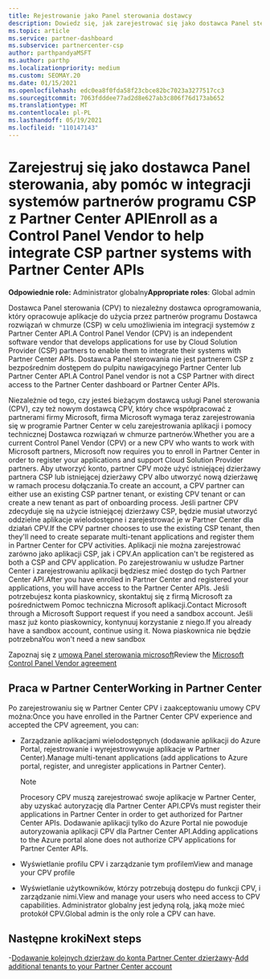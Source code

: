 ```yaml
---
title: Rejestrowanie jako Panel sterowania dostawcy
description: Dowiedz się, jak zarejestrować się jako dostawca Panel sterowania (CPV) w u Partner Center, aby lepiej zintegrować systemy partnerskie programu CSP z Partner Center API.
ms.topic: article
ms.service: partner-dashboard
ms.subservice: partnercenter-csp
author: parthpandyaMSFT
ms.author: parthp
ms.localizationpriority: medium
ms.custom: SEOMAY.20
ms.date: 01/15/2021
ms.openlocfilehash: edc0ea8f0fda58f23cbce82bc7023a3277517cc3
ms.sourcegitcommit: 7063fdddee77ad2d8e627ab3c806f76d173ab652
ms.translationtype: MT
ms.contentlocale: pl-PL
ms.lasthandoff: 05/19/2021
ms.locfileid: "110147143"
---
```

# <a name="enroll-as-a-control-panel-vendor-to-help-integrate-csp-partner-systems-with-partner-center-apis"></a><span data-ttu-id="32841-103">Zarejestruj się jako dostawca Panel sterowania, aby pomóc w integracji systemów partnerów programu CSP z Partner Center API</span><span class="sxs-lookup"><span data-stu-id="32841-103">Enroll as a Control Panel Vendor to help integrate CSP partner systems with Partner Center APIs</span></span>


<span data-ttu-id="32841-104">**Odpowiednie role:** Administrator globalny</span><span class="sxs-lookup"><span data-stu-id="32841-104">**Appropriate roles**: Global admin</span></span>

<span data-ttu-id="32841-105">Dostawca Panel sterowania (CPV) to niezależny dostawca oprogramowania, który opracowuje aplikacje do użycia przez partnerów programu Dostawca rozwiązań w chmurze (CSP) w celu umożliwienia im integracji systemów z Partner Center API.</span><span class="sxs-lookup"><span data-stu-id="32841-105">A Control Panel Vendor (CPV) is an independent software vendor that develops applications for use by Cloud Solution Provider (CSP) partners to enable them to integrate their systems with Partner Center APIs.</span></span> <span data-ttu-id="32841-106">Dostawca Panel sterowania nie jest partnerem CSP z bezpośrednim dostępem do pulpitu nawigacyjnego Partner Center lub Partner Center API.</span><span class="sxs-lookup"><span data-stu-id="32841-106">A Control Panel vendor is not a CSP Partner with direct access to the Partner Center dashboard or Partner Center APIs.</span></span>

<span data-ttu-id="32841-107">Niezależnie od tego, czy jesteś bieżącym dostawcą usługi Panel sterowania (CPV), czy też nowym dostawcą CPV, który chce współpracować z partnerami firmy Microsoft, firma Microsoft wymaga teraz zarejestrowania się w programie Partner Center w celu zarejestrowania aplikacji i pomocy technicznej Dostawca rozwiązań w chmurze partnerów.</span><span class="sxs-lookup"><span data-stu-id="32841-107">Whether you are a current Control Panel Vendor (CPV) or a new CPV who wants to work with Microsoft partners, Microsoft now requires you to enroll in Partner Center in order to register your applications and support Cloud Solution Provider partners.</span></span> <span data-ttu-id="32841-108">Aby utworzyć konto, partner CPV może użyć istniejącej dzierżawy partnera CSP lub istniejącej dzierżawy CPV albo utworzyć nową dzierżawę w ramach procesu dołączania.</span><span class="sxs-lookup"><span data-stu-id="32841-108">To create an account, a CPV partner can either use an existing CSP partner tenant, or existing CPV tenant or can create a new tenant as part of onboarding process.</span></span> <span data-ttu-id="32841-109">Jeśli partner CPV zdecyduje się na użycie istniejącej dzierżawy CSP, będzie musiał utworzyć oddzielne aplikacje wielodostępne i zarejestrować je w Partner Center dla działań CPV.</span><span class="sxs-lookup"><span data-stu-id="32841-109">If the CPV partner chooses to use the existing CSP tenant, then they'll need to create separate multi-tenant applications and register them in Partner Center for CPV activities.</span></span> <span data-ttu-id="32841-110">Aplikacji nie można zarejestrować zarówno jako aplikacji CSP, jak i CPV.</span><span class="sxs-lookup"><span data-stu-id="32841-110">An application can't be registered as both a CSP and CPV application.</span></span> <span data-ttu-id="32841-111">Po zarejestrowaniu w usłudze Partner Center i zarejestrowaniu aplikacji będziesz mieć dostęp do tych Partner Center API.</span><span class="sxs-lookup"><span data-stu-id="32841-111">After you have enrolled in Partner Center and registered your applications, you will have access to the Partner Center APIs.</span></span>  <span data-ttu-id="32841-112">Jeśli potrzebujesz konta piaskownicy, skontaktuj się z firmą Microsoft za pośrednictwem Pomoc techniczna Microsoft aplikacji.</span><span class="sxs-lookup"><span data-stu-id="32841-112">Contact Microsoft through a Microsoft Support request if you need a sandbox account.</span></span> <span data-ttu-id="32841-113">Jeśli masz już konto piaskownicy, kontynuuj korzystanie z niego.</span><span class="sxs-lookup"><span data-stu-id="32841-113">If you already have a sandbox account, continue using it.</span></span> <span data-ttu-id="32841-114">Nowa piaskownica nie będzie potrzebna</span><span class="sxs-lookup"><span data-stu-id="32841-114">You won't need a new sandbox</span></span>

<span data-ttu-id="32841-115">Zapoznaj się z [umową Panel sterowania microsoft](https://go.microsoft.com/fwlink/?linkid=2055198)</span><span class="sxs-lookup"><span data-stu-id="32841-115">Review the [Microsoft Control Panel Vendor agreement](https://go.microsoft.com/fwlink/?linkid=2055198)</span></span>


## <a name="working-in-partner-center"></a><span data-ttu-id="32841-116">Praca w Partner Center</span><span class="sxs-lookup"><span data-stu-id="32841-116">Working in Partner Center</span></span>

<span data-ttu-id="32841-117">Po zarejestrowaniu się w Partner Center CPV i zaakceptowaniu umowy CPV można:</span><span class="sxs-lookup"><span data-stu-id="32841-117">Once you have enrolled in the Partner Center CPV experience and accepted the CPV agreement, you can:</span></span>

- <span data-ttu-id="32841-118">Zarządzanie aplikacjami wielodostępnych (dodawanie aplikacji do Azure Portal, rejestrowanie i wyrejestrowywuje aplikacje w Partner Center).</span><span class="sxs-lookup"><span data-stu-id="32841-118">Manage multi-tenant applications (add applications to Azure portal, register, and unregister applications in Partner Center).</span></span>

    >[!Note] 
    ><span data-ttu-id="32841-119">Procesory CPV muszą zarejestrować swoje aplikacje w Partner Center, aby uzyskać autoryzację dla Partner Center API.</span><span class="sxs-lookup"><span data-stu-id="32841-119">CPVs must register their applications in Partner Center in order to get authorized for Partner Center APIs.</span></span> <span data-ttu-id="32841-120">Dodawanie aplikacji tylko do Azure Portal nie powoduje autoryzowania aplikacji CPV dla Partner Center API.</span><span class="sxs-lookup"><span data-stu-id="32841-120">Adding applications to the Azure portal alone does not authorize CPV applications for Partner Center APIs.</span></span> 

- <span data-ttu-id="32841-121">Wyświetlanie profilu CPV i zarządzanie tym profilem</span><span class="sxs-lookup"><span data-stu-id="32841-121">View and manage your CPV profile</span></span> 

- <span data-ttu-id="32841-122">Wyświetlanie użytkowników, którzy potrzebują dostępu do funkcji CPV, i zarządzanie nimi.</span><span class="sxs-lookup"><span data-stu-id="32841-122">View and manage your users who need access to CPV capabilities.</span></span> <span data-ttu-id="32841-123">Administrator globalny jest jedyną rolą, jaką może mieć protokół CPV.</span><span class="sxs-lookup"><span data-stu-id="32841-123">Global admin is the only role a CPV can have.</span></span>

## <a name="next-steps"></a><span data-ttu-id="32841-124">Następne kroki</span><span class="sxs-lookup"><span data-stu-id="32841-124">Next steps</span></span>

<span data-ttu-id="32841-125">-[Dodawanie kolejnych dzierżaw do konta Partner Center dzierżawy](multi-tenant-account.md)</span><span class="sxs-lookup"><span data-stu-id="32841-125">-[Add additional tenants to your Partner Center account](multi-tenant-account.md)</span></span>